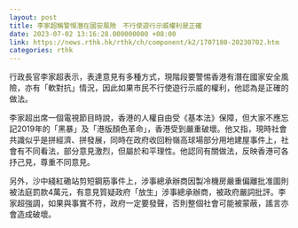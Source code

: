 ```yaml
---
layout: post
title: 李家超稱警惕潛在國安風險　不行使遊行示威權利是正確
date: 2023-07-02 13:16:28.000000000 +08:00
link: https://news.rthk.hk/rthk/ch/component/k2/1707180-20230702.htm
categories: rthk
---
```


行政長官李家超表示，表達意見有多種方式，現階段要警惕香港有潛在國家安全風險，亦有「軟對抗」情況，因此如果市民不行使遊行示威的權利，他認為是正確的做法。

李家超出席一個電視節目時說，香港的人權自由受《基本法》保障，但大家不應忘記2019年的「黑暴」及「港版顏色革命」，香港受到嚴重破壞。他又指，現時社會共識似乎是拼經濟、拼發展，同時在政府收回粉嶺高球場部分用地建屋事件上，社會有不同看法，部分意見激烈，但屬於和平理性。他認同有關做法，反映香港可各抒己見，尊重不同意見。

另外，沙中綫紅磡站剪短鋼筋事件上，涉事總承辦商因製冷機房嚴重偏離批准圖則被法庭罰款4萬元，有意見質疑政府「放生」涉事總承辦商，被政府嚴詞批評。李家超強調，如果與事實不符，政府一定要發聲，否則整個社會可能被蒙蔽，謠言亦會造成破壞。
